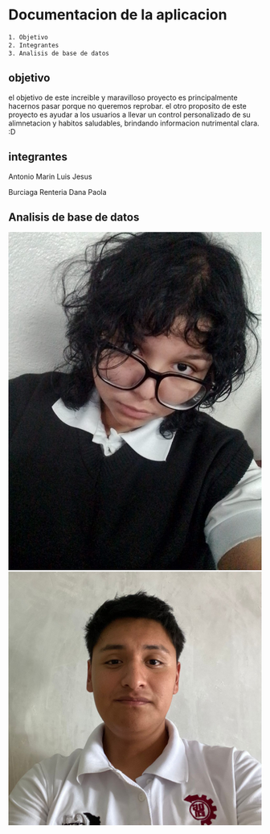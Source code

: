 # Documentacion de la aplicacion
    1. Objetivo
    2. Integrantes 
    3. Analisis de base de datos 
## objetivo 
el objetivo de este increible y maravilloso proyecto es principalmente hacernos pasar porque no queremos reprobar.
el otro proposito de este proyecto es ayudar a los usuarios a llevar un control personalizado de su alimnetacion y habitos saludables, brindando informacion nutrimental clara. :D

## integrantes
Antonio Marin Luis Jesus

Burciaga Renteria Dana Paola

## Analisis de base de datos 
 


![Texto alternativo](burciaga.jpg)
![Texto alternativo](Antonio.jpg)
